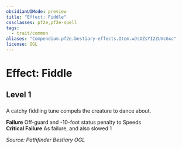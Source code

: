 ```yaml
---
obsidianUIMode: preview
title: "Effect: Fiddle"
cssclasses: pf2e,pf2e-spell
tags:
  - trait/common
aliases: "Compendium.pf2e.bestiary-effects.Item.wJsOZsYI2ZUVcGxc"
license: OGL
---
```

# Effect: Fiddle
## Level 1
### 






A catchy fiddling tune compels the creature to dance about.

**Failure** Off-guard and -10-foot status penalty to Speeds  
**Critical Failure** As failure, and also slowed 1

*Source: Pathfinder Bestiary*
*OGL*